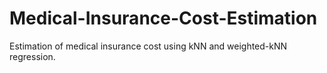 # Medical-Insurance-Cost-Estimation
Estimation of medical insurance cost using kNN and weighted-kNN regression.

